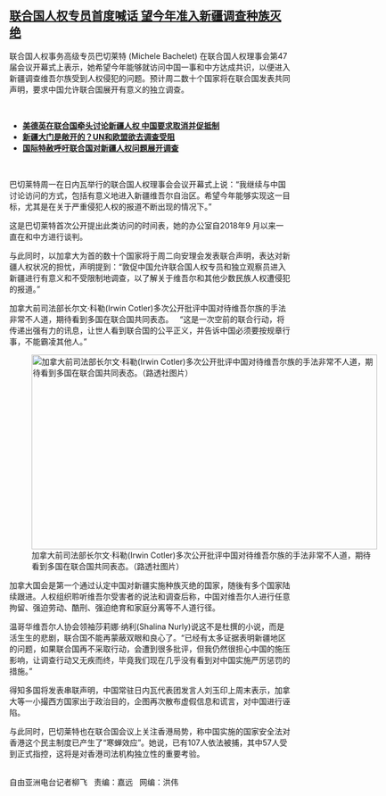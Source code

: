 <!--1624301340000-->
[联合国人权专员首度喊话 望今年准入新疆调查种族灭绝](https://www.rfa.org/mandarin/yataibaodao/shaoshuminzu/lf-06212021140115.html)
------

<p></p><p>联合国人权事务高级专员巴切莱特 (Michele Bachelet) 在联合国人权理事会第47届会议开幕式上表示，她希望今年能够就访问中国一事和中方达成共识，以便进入新疆调查维吾尔族受到人权侵犯的问题。预计周二数十个国家将在联合国发表共同声明，要求中国允许联合国展开有意义的独立调查。</p><p><br/></p><ul><li><a href="https://www.rfa.org/mandarin/Xinwen/6-05112021112449.html"><strong>美德英在联合国牵头讨论新疆人权 中国要求取消并促抵制</strong></a></li><li><strong><a href="https://www.rfa.org/mandarin/yataibaodao/shaoshuminzu/cm-02262021140638.html">新疆大门是敞开的？UN和欧盟欲去调查受阻</a></strong></li><li><strong><a href="https://www.rfa.org/mandarin/Xinwen/10-06102021163608.html">国际特赦呼吁联合国对新疆人权问题展开调查</a></strong></li></ul><p><br/></p><p>巴切莱特周一在日内瓦举行的联合国人权理事会会议开幕式上说：“我继续与中国讨论访问的方式，包括有意义地进入新疆维吾尔自治区。希望今年能够实现这一目标，尤其是在关于严重侵犯人权的报道不断出现的情况下。”</p><p>这是巴切莱特首次公开提出此类访问的时间表，她的办公室自2018年9 月以来一直在和中方进行谈判。</p><p>与此同时，以加拿大为首的数十个国家将于周二向安理会发表联合声明，表达对新疆人权状况的担忧，声明提到：“敦促中国允许联合国人权专员和独立观察员进入新疆进行有意义和不受限制地调查，以了解关于维吾尔和其他少数民族人权遭侵犯的报道。”</p><p>加拿大前司法部长尔文·科勒(Irwin Cotler)多次公开批评中国对待维吾尔族的手法非常不人道，期待看到多国在联合国共同表态。   “这是一次空前的联合行动，将传递出强有力的讯息，让世人看到联合国的公平正义，并告诉中国必须要按规章行事，不能霸凌其他人。”</p><p><figure class="image-richtext image-inline captioned" style="width:620px;"><img alt="加拿大前司法部长尔文·科勒(Irwin Cotler)多次公开批评中国对待维吾尔族的手法非常不人道，期待看到多国在联合国共同表态。（路透社图片）" height="349" src="https://www.rfa.org/mandarin/yataibaodao/shaoshuminzu/lf-06212021140115.html/lf0621f.jpg/@@images/bc3f9bca-1ed4-45a7-86ba-f76111ba89f1.jpeg" title="lf0621f.jpg" width="620"/><figcaption class="image-caption">加拿大前司法部长尔文·科勒(Irwin Cotler)多次公开批评中国对待维吾尔族的手法非常不人道，期待看到多国在联合国共同表态。（路透社图片）</figcaption><small></small></figure></p><p>加拿大国会是第一个通过认定中国对新疆实施种族灭绝的国家，随後有多个国家陆续跟进。人权组织聆听维吾尔受害者的说法和调查后称，中国对维吾尔人进行任意拘留、强迫劳动、酷刑、强迫绝育和家庭分离等不人道行径。</p><p>温哥华维吾尔人协会领袖莎莉娜·纳利(Shalina Nurly)说这不是杜撰的小说，而是活生生的悲剧，联合国不能再蒙蔽双眼和良心了。“已经有太多证据表明新疆地区的问题，如果联合国再不采取行动，会遭到很多批评，但我仍然很担心中国的施压影响，让调查行动又无疾而终，毕竟我们现在几乎没有看到对中国实施严厉惩罚的措施。”</p><p>得知多国将发表串联声明，中国常驻日内瓦代表团发言人刘玉印上周末表示，加拿大等一小撮西方国家出于政治目的，企图再次散布虚假信息和谎言，对中国进行诬陷。</p><p>与此同时，巴切莱特也在联合国会议上关注香港局势，称中国实施的国家安全法对香港这个民主制度已产生了“寒蝉效应”。她说，已有107人依法被捕，其中57人受到正式指控，这将是对香港司法机构独立性的重要考验。</p><p><br/>自由亚洲电台记者柳飞   责编：嘉远   网编：洪伟</p>
